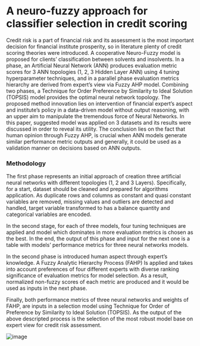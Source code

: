 # A neuro-fuzzy approach for classifier selection in credit scoring

Credit risk is a part of financial risk and its assessment is the most important decision for financial institute prosperity, so in literature plenty of credit scoring theories were introduced. A cooperative Neuro-Fuzzy model is proposed for clients’ classification between solvents and insolvents. In a phase, an Artificial Neural Network (ANN) produces evaluation metric scores for 3 ANN topologies (1, 2, 3 Hidden Layer ANN) using 4 tuning hyperparameter techniques, and in a parallel phase evaluation metrics hierarchy are derived from expert’s view via Fuzzy AHP model. Combining two phases, a Technique for Order Preference by Similarity to Ideal Solution (TOPSIS) model provides the optimal neural network topology. The proposed method innovation lies on intervention of financial expert’s aspect and institute’s policy in a data-driven model without output reasoning, with an upper aim to manipulate the tremendous force of Neural Networks. In this paper, suggested model was applied on 3 datasets and its results were discussed in order to reveal its utility. The conclusion lies on the fact that human opinion through Fuzzy AHP, is crucial when ANN models generate similar performance metric outputs and generally, it could be used as a validation manner on decisions based on ANN outputs.

### Methodology

The first phase represents an initial approach of creation three artificial neural networks with different topologies (1, 2 and 3 Layers). Specifically, for a start, dataset should be cleaned and prepared for algorithms application. As duplicate rows and columns as constant and quasi constant variables are removed, missing values and outliers are detected and handled, target variable transformed to has a balance quantity and categorical variables are encoded. 

In the second stage, for each of three models, four tuning techniques are applied and model which dominates in more evaluation metrics is chosen as the best. In the end, the output of this phase and input for the next one is a table with models’ performance metrics for three neural networks models.

In the second phase is introduced human aspect through expert’s knowledge. A Fuzzy Analytic Hierarchy Process (FAHP) Is applied and takes into account preferences of four different experts with diverse ranking significance of evaluation metrics for model selection. As a result, normalized non-fuzzy scores of each metric are produced and it would be used as inputs in the next phase.  

Finally, both performance metrics of three neural networks and weights of FAHP, are inputs in a selection model using Technique for Order of Preference by Similarity to Ideal Solution (TOPSIS). As the output of the above descripted process is the selection of the most robust model base on expert view for credit risk assessment.

![image](https://user-images.githubusercontent.com/65331575/233629772-7f7437f5-b4b2-4443-a5ee-d06992be31b6.png)
